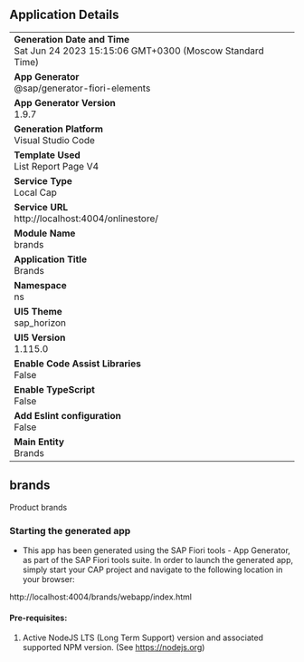 ## Application Details
|               |
| ------------- |
|**Generation Date and Time**<br>Sat Jun 24 2023 15:15:06 GMT+0300 (Moscow Standard Time)|
|**App Generator**<br>@sap/generator-fiori-elements|
|**App Generator Version**<br>1.9.7|
|**Generation Platform**<br>Visual Studio Code|
|**Template Used**<br>List Report Page V4|
|**Service Type**<br>Local Cap|
|**Service URL**<br>http://localhost:4004/onlinestore/
|**Module Name**<br>brands|
|**Application Title**<br>Brands|
|**Namespace**<br>ns|
|**UI5 Theme**<br>sap_horizon|
|**UI5 Version**<br>1.115.0|
|**Enable Code Assist Libraries**<br>False|
|**Enable TypeScript**<br>False|
|**Add Eslint configuration**<br>False|
|**Main Entity**<br>Brands|

## brands

Product brands

### Starting the generated app

-   This app has been generated using the SAP Fiori tools - App Generator, as part of the SAP Fiori tools suite.  In order to launch the generated app, simply start your CAP project and navigate to the following location in your browser:

http://localhost:4004/brands/webapp/index.html

#### Pre-requisites:

1. Active NodeJS LTS (Long Term Support) version and associated supported NPM version.  (See https://nodejs.org)



